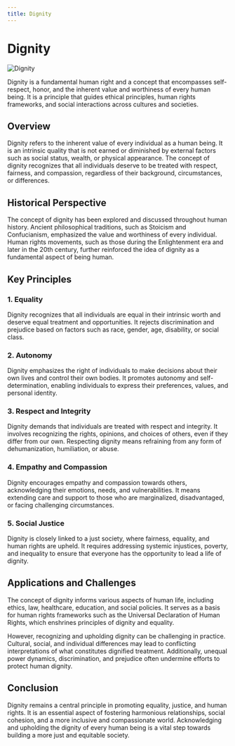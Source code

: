 ```yaml
---
title: Dignity
---
```

# Dignity

![Dignity](https://images.unsplash.com/photo-1488282396544-1833ec825f23)

Dignity is a fundamental human right and a concept that encompasses self-respect, honor, and the inherent value and worthiness of every human being. It is a principle that guides ethical principles, human rights frameworks, and social interactions across cultures and societies.

## Overview

Dignity refers to the inherent value of every individual as a human being. It is an intrinsic quality that is not earned or diminished by external factors such as social status, wealth, or physical appearance. The concept of dignity recognizes that all individuals deserve to be treated with respect, fairness, and compassion, regardless of their background, circumstances, or differences.

## Historical Perspective

The concept of dignity has been explored and discussed throughout human history. Ancient philosophical traditions, such as Stoicism and Confucianism, emphasized the value and worthiness of every individual. Human rights movements, such as those during the Enlightenment era and later in the 20th century, further reinforced the idea of dignity as a fundamental aspect of being human.

## Key Principles

### 1. Equality

Dignity recognizes that all individuals are equal in their intrinsic worth and deserve equal treatment and opportunities. It rejects discrimination and prejudice based on factors such as race, gender, age, disability, or social class.

### 2. Autonomy

Dignity emphasizes the right of individuals to make decisions about their own lives and control their own bodies. It promotes autonomy and self-determination, enabling individuals to express their preferences, values, and personal identity.

### 3. Respect and Integrity

Dignity demands that individuals are treated with respect and integrity. It involves recognizing the rights, opinions, and choices of others, even if they differ from our own. Respecting dignity means refraining from any form of dehumanization, humiliation, or abuse.

### 4. Empathy and Compassion

Dignity encourages empathy and compassion towards others, acknowledging their emotions, needs, and vulnerabilities. It means extending care and support to those who are marginalized, disadvantaged, or facing challenging circumstances.

### 5. Social Justice

Dignity is closely linked to a just society, where fairness, equality, and human rights are upheld. It requires addressing systemic injustices, poverty, and inequality to ensure that everyone has the opportunity to lead a life of dignity.

## Applications and Challenges

The concept of dignity informs various aspects of human life, including ethics, law, healthcare, education, and social policies. It serves as a basis for human rights frameworks such as the Universal Declaration of Human Rights, which enshrines principles of dignity and equality.

However, recognizing and upholding dignity can be challenging in practice. Cultural, social, and individual differences may lead to conflicting interpretations of what constitutes dignified treatment. Additionally, unequal power dynamics, discrimination, and prejudice often undermine efforts to protect human dignity.

## Conclusion

Dignity remains a central principle in promoting equality, justice, and human rights. It is an essential aspect of fostering harmonious relationships, social cohesion, and a more inclusive and compassionate world. Acknowledging and upholding the dignity of every human being is a vital step towards building a more just and equitable society.